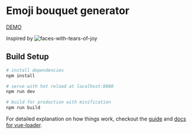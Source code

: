 # Emoji bouquet generator

[DEMO](http://adeline.cc/demo/emoji-bouquet-generator/)

Inspired by
![faces-with-tears-of-joy](https://cloud.githubusercontent.com/assets/1331413/19836277/0e8f24e0-9ed6-11e6-824a-cc9823ed4c6b.png)


## Build Setup

``` bash
# install dependencies
npm install

# serve with hot reload at localhost:8080
npm run dev

# build for production with minification
npm run build
```

For detailed explanation on how things work, checkout the [guide](http://vuejs-templates.github.io/webpack/) and [docs for vue-loader](http://vuejs.github.io/vue-loader).
